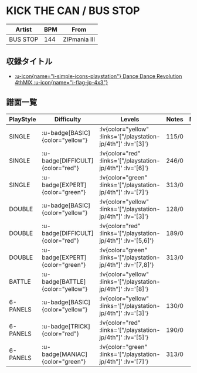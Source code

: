 # KICK THE CAN / BUS STOP

|Artist|BPM|From|
|------|---|----|
|BUS STOP|144|ZIPmania III|

## 収録タイトル

- [ :u-icon{name="i-simple-icons-playstation"} Dance Dance Revolution 4thMIX :u-icon{name="i-flag-jp-4x3"} ](/playstation-jp/4th)

## 譜面一覧

|PlayStyle|Difficulty|Levels|Notes|Movie|
|---------|----------|------|-----|-----|
|SINGLE| :u-badge[BASIC]{color="yellow"} | :lv{color="yellow" :links='["/playstation-jp/4th"]' :lv='[3]'} |115/0||
|SINGLE| :u-badge[DIFFICULT]{color="red"} | :lv{color="red" :links='["/playstation-jp/4th"]' :lv='[6]'} |246/0||
|SINGLE| :u-badge[EXPERT]{color="green"} | :lv{color="green" :links='["/playstation-jp/4th"]' :lv='[7]'} |313/0||
|DOUBLE| :u-badge[BASIC]{color="yellow"} | :lv{color="yellow" :links='["/playstation-jp/4th"]' :lv='[3]'} |128/0||
|DOUBLE| :u-badge[DIFFICULT]{color="red"} | :lv{color="red" :links='["/playstation-jp/4th"]' :lv='[5,6]'} |189/0||
|DOUBLE| :u-badge[EXPERT]{color="green"} | :lv{color="green" :links='["/playstation-jp/4th"]' :lv='[7,8]'} |313/0||
|BATTLE| :u-badge[BATTLE]{color="yellow"} | :lv{color="yellow" :links='["/playstation-jp/4th"]' :lv='[8]'} |||
|6-PANELS| :u-badge[BASIC]{color="yellow"} | :lv{color="yellow" :links='["/playstation-jp/4th"]' :lv='[3]'} |130/0||
|6-PANELS| :u-badge[TRICK]{color="red"} | :lv{color="red" :links='["/playstation-jp/4th"]' :lv='[5]'} |190/0||
|6-PANELS| :u-badge[MANIAC]{color="green"} | :lv{color="green" :links='["/playstation-jp/4th"]' :lv='[7]'} |313/0||
